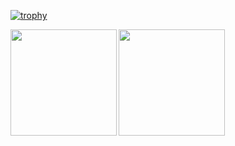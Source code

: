 [![trophy](https://github-profile-trophy.vercel.app/?username=yamyam10&theme=onedark)](https://github.com/ryo-ma/github-profile-trophy)

<a href="https://github.com/yamyam10">
  <img align="left" height="170px" src="https://github-readme-stats.vercel.app/api?username=yamyam10&count_private=true&show_icons=true&theme=tokyonight" />
</a>
<a href="https://github.com/yamyam10">
  <img align="left" height="170px" src="https://github-readme-stats.vercel.app/api/top-langs/?username=yamyam10&layout=compact&theme=tokyonight" />
</a>
